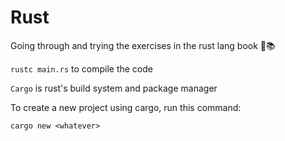 # Rust

Going through and trying the exercises in the rust lang book 🦀📚

`rustc main.rs` to compile the code 

`Cargo` is rust's build system and package manager

To create a new project using cargo, run this command:

`cargo new <whatever>`

